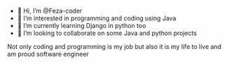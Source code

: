 - 👋 Hi, I’m @Feza-coder
- 👀 I’m interested in programming and coding using Java
- 🌱 I’m currently learning Django in python too
- 💞️ I’m looking to collaborate on some Java and python projects

Not only coding and programming is my job but also it is my life to live and am proud software engineer

<!---
Feza-coder/Feza-coder is a ✨ special ✨ repository because its `README.md` (this file) appears on your GitHub profile.
You can click the Preview link to take a look at your changes.
--->
